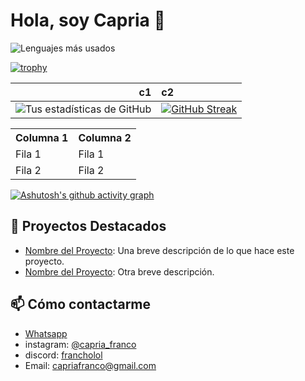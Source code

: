 # Hola, soy Capria 👋




![Lenguajes más usados](https://github-readme-stats.vercel.app/api/top-langs/?username=FranchoLol&layout=compact&theme=radical&bg_color=3E00CC&title_color=F3F01D&text_color=F3F01D&icon_color=F3F01D&hide_border=true&card_width=500&card_height=200)

[![trophy](https://github-profile-trophy.vercel.app/?username=FranchoLol&theme=darkhub&column=5&row=3&margin-w=15&margin-h=15&no-bg=true&no-frame=true&border=2&border_color=F3F01D)](https://github.com/ryo-ma/github-profile-trophy)







| c1 | c2 |
|----:|:----|
| ![Tus estadísticas de GitHub](https://github-readme-stats.vercel.app/api?username=FranchoLol&show_icons=true&theme=radical&bg_color=3E00CC&title_color=F3F01D&text_color=F3F01D&icon_color=F3F01D&hide_border=true&card_width=500&card_height=500) | [![GitHub Streak](https://streak-stats.demolab.com?user=FranchoLol&theme=kacho-ga&hide_border=true&locale=es&card_width=500&card_height=200&background=45%2C3E00CC%2C3E00CC%2C3E00CC&stroke=F3F01D&ring=F3F01D&fire=F3F01D&currStreakNum=F3F01D&sideNums=F3F01D&currStreakLabel=F3F01D&sideLabels=F3F01D&dates=F3F01D&excludeDaysLabel=F3F01D&text=000000)](https://git.io/streak-stats) |

<table style="border-collapse: collapse; width: 100%;">
  <tr>
    <th style="border: none;">Columna 1</th>
    <th style="border: none;">Columna 2</th>
  </tr>
  <tr>
    <td style="border: none;">Fila 1</td>
    <td style="border: none;">Fila 1</td>
  </tr>
  <tr>
    <td style="border: none;">Fila 2</td>
    <td style="border: none;">Fila 2</td>
  </tr>
</table>


[![Ashutosh's github activity graph](https://github-readme-activity-graph.vercel.app/graph?username=FranchoLol&bg_color=F3F01D&color=3E00CC&line=3E00CC&point=3E00CC&area=true&hide_border=true)](https://github.com/ashutosh00710/github-readme-activity-graph)





## 🚀 Proyectos Destacados
- [Nombre del Proyecto](link_al_proyecto): Una breve descripción de lo que hace este proyecto.
- [Nombre del Proyecto](link_al_proyecto): Otra breve descripción.

## 📫 Cómo contactarme
- [Whatsapp](https://wa.me/541124037768)
- instagram: [@capria_franco](https://www.instagram.com/capria_franco/)
- discord: [francholol](https://discord.gg/tgN5xtsz)
- Email: capriafranco@gmail.com
